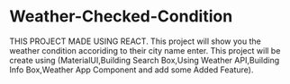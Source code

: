 # Weather-Checked-Condition
THIS PROJECT MADE USING REACT.
This project will show you the weather condition accoriding to their city name enter.
This project will be create using (MaterialUI,Building Search Box,Using Weather API,Building Info Box,Weather App Component and add some Added Feature).

